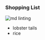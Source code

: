 ### Shopping List

![md linting](https://github.com/Bequivinius/.github/workflows/linting.yml/badge.svg)

* lobster tails
* rice
